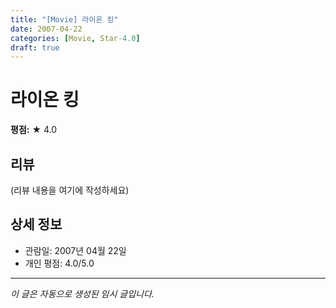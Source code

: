 ```yaml
---
title: "[Movie] 라이온 킹"
date: 2007-04-22
categories: [Movie, Star-4.0]
draft: true
---
```


# 라이온 킹

**평점:** ★ 4.0

## 리뷰

(리뷰 내용을 여기에 작성하세요)

## 상세 정보

- 관람일: 2007년 04월 22일
- 개인 평점: 4.0/5.0

---

*이 글은 자동으로 생성된 임시 글입니다.*
